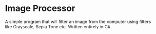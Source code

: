 # Image Processor
A simple program that will filter an image from the computer using filters like Grayscale, Sepia Tone etc. Written entirely in C#.
